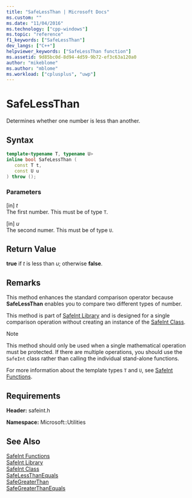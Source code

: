 ```yaml
---
title: "SafeLessThan | Microsoft Docs"
ms.custom: ""
ms.date: "11/04/2016"
ms.technology: ["cpp-windows"]
ms.topic: "reference"
f1_keywords: ["SafeLessThan"]
dev_langs: ["C++"]
helpviewer_keywords: ["SafeLessThan function"]
ms.assetid: 9d85bc0d-8d94-4d59-9b72-ef3c63a120a0
author: "mikeblome"
ms.author: "mblome"
ms.workload: ["cplusplus", "uwp"]
---
```

# SafeLessThan

Determines whether one number is less than another.

## Syntax

```cpp
template<typename T, typename U>
inline bool SafeLessThan (
   const T t,
   const U u
) throw ();
```

### Parameters

[in] *t*  
The first number. This must be of type `T`.

[in] *u*  
The second numer. This must be of type `U`.

## Return Value

**true** if *t* is less than *u*; otherwise **false**.

## Remarks

This method enhances the standard comparison operator because **SafeLessThan** enables you to compare two different types of number.

This method is part of [SafeInt Library](../windows/safeint-library.md) and is designed for a single comparison operation without creating an instance of the [SafeInt Class](../windows/safeint-class.md).

> [!NOTE]
> This method should only be used when a single mathematical operation must be protected. If there are multiple operations, you should use the `SafeInt` class rather than calling the individual stand-alone functions.

For more information about the template types `T` and `U`, see [SafeInt Functions](../windows/safeint-functions.md).

## Requirements

**Header:** safeint.h

**Namespace:** Microsoft::Utilities

## See Also

[SafeInt Functions](../windows/safeint-functions.md)  
[SafeInt Library](../windows/safeint-library.md)  
[SafeInt Class](../windows/safeint-class.md)  
[SafeLessThanEquals](../windows/safelessthanequals.md)  
[SafeGreaterThan](../windows/safegreaterthan.md)  
[SafeGreaterThanEquals](../windows/safegreaterthanequals.md)